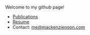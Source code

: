 Welcome to my github page!
- [Publications](https://orcid.org/0000-0002-7531-5280)
- [Resume](https://drive.google.com/file/d/1eN1ETK6C2POxKbCWYvH4jijPm-7VTup5/view?usp=sharing)
- Contact: [me@mackenzienoon.com](mailto:me@mackenzienoon.com)

<!--
**saarantras/saarantras** is a ✨ _special_ ✨ repository because its `README.md` (this file) appears on your GitHub profile.

Here are some ideas to get you started:

- 🔭 I’m currently working on ...
- 🌱 I’m currently learning ...
- 👯 I’m looking to collaborate on ...
- 🤔 I’m looking for help with ...
- 💬 Ask me about ...
- 📫 How to reach me: ...
- 😄 Pronouns: ...
- ⚡ Fun fact: ...
-->
